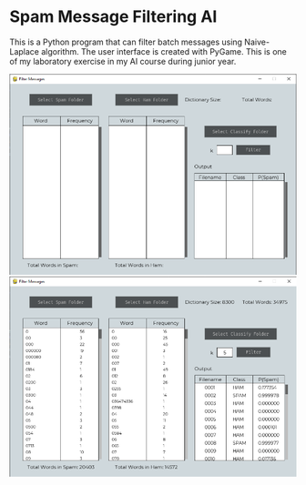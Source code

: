 # Spam Message Filtering AI
This is a Python program that can filter batch messages using Naive-Laplace algorithm. The user interface is created with PyGame. This is one of my laboratory exercise in my AI course during junior year.

<img src="screenshots/start.png" />
<img src="screenshots/success.png" />
